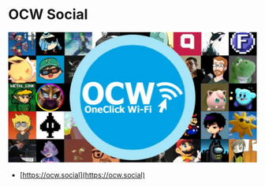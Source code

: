 # OCW Social

![OCW Social header image](../header.jpg)

* [https://ocw.social](https://ocw.social)
